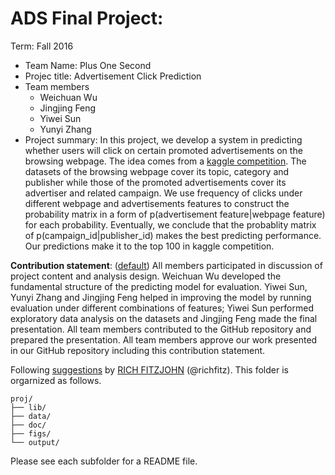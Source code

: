 # ADS Final Project: 

Term: Fall 2016

+ Team Name: Plus One Second
+ Projec title: Advertisement Click Prediction
+ Team members
	+ Weichuan Wu	
	+ Jingjing Feng 	
	+ Yiwei	Sun  	
	+ Yunyi Zhang
+ Project summary: In this project, we develop a system in predicting whether users will click on certain promoted advertisements on the browsing webpage. The idea comes from a [kaggle competition](https://www.kaggle.com/c/outbrain-click-prediction). The datasets of the browsing webpage cover its topic, category and publisher while those of the promoted advertisements cover its advertiser and related campaign. We use frequency of clicks under different webpage and advertisements features to construct the probability matrix in a form of p(advertisement feature|webpage feature) for each probability. Eventually, we conclude that the probablity matrix of p(campaign_id|publisher_id) makes the best predicting performance. Our predictions make it to the top 100 in kaggle competition. 

**Contribution statement**: ([default](doc/a_note_on_contributions.md)) All members participated in discussion of project content and analysis design. Weichuan Wu developed the fundamental structure of the predicting model for evaluation. Yiwei Sun, Yunyi Zhang and Jingjing Feng helped in improving the model by running evaluation under different combinations of features; Yiwei Sun performed exploratory data analysis on the datasets and Jingjing Feng made the final presentation. All team members contributed to the GitHub repository and prepared the presentation. All team members approve our work presented in our GitHub repository including this contribution statement.

Following [suggestions](http://nicercode.github.io/blog/2013-04-05-projects/) by [RICH FITZJOHN](http://nicercode.github.io/about/#Team) (@richfitz). This folder is orgarnized as follows.

```
proj/
├── lib/
├── data/
├── doc/
├── figs/
└── output/
```

Please see each subfolder for a README file.
